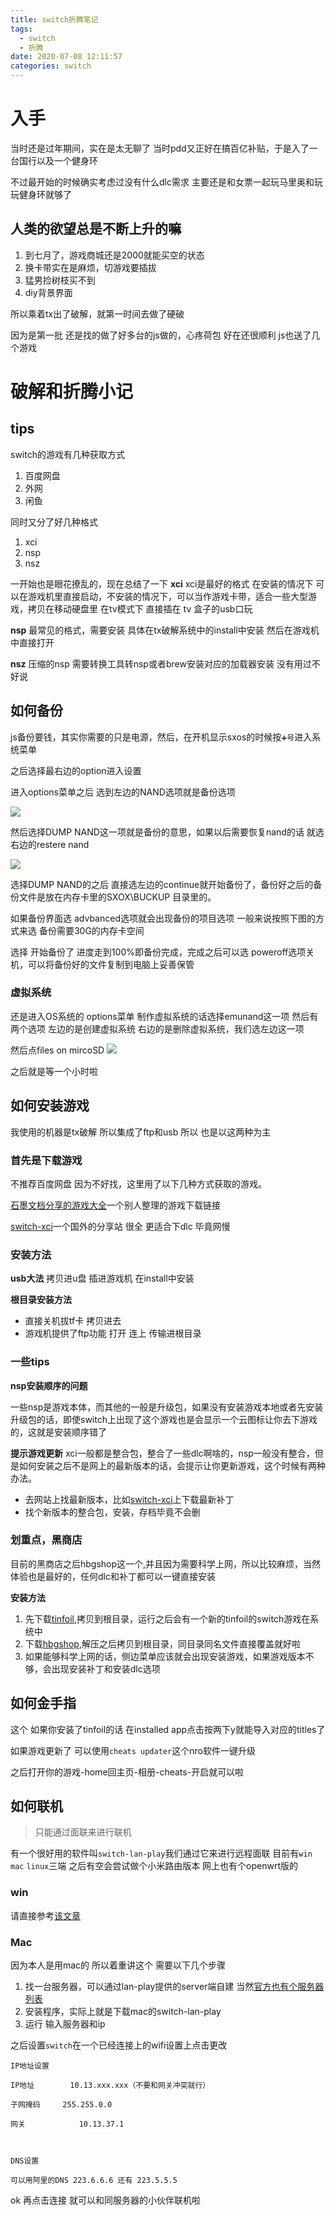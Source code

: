 ```yaml
---
title: switch折腾笔记
tags:
  - switch
  - 折腾
date: 2020-07-08 12:11:57
categories: switch
---
```


# 入手

当时还是过年期间，实在是太无聊了 当时pdd又正好在搞百亿补贴，于是入了一台国行以及一个健身环

不过最开始的时候确实考虑过没有什么dlc需求 主要还是和女票一起玩马里奥和玩玩健身环就够了


## 人类的欲望总是不断上升的嘛

1. 到七月了，游戏商城还是2000就能买空的状态
2. 换卡带实在是麻烦，切游戏要插拔
3. 猛男捡树枝买不到
4. diy背景界面

所以乘着tx出了破解，就第一时间去做了硬破

因为是第一批 还是找的做了好多台的js做的，心疼荷包 好在还很顺利 js也送了几个游戏

# 破解和折腾小记

## tips

switch的游戏有几种获取方式

1. 百度网盘
2. 外网
3. 闲鱼

同时又分了好几种格式

1. xci
2. nsp
3. nsz

一开始也是眼花撩乱的，现在总结了一下
**xci**
xci是最好的格式 在安装的情况下 可以在游戏机里直接启动，不安装的情况下，可以当作游戏卡带，适合一些大型游戏，拷贝在移动硬盘里 在tv模式下 直接插在 tv 盒子的usb口玩

**nsp**
最常见的格式，需要安装 具体在tx破解系统中的install中安装 然后在游戏机中直接打开

**nsz**
压缩的nsp 需要转换工具转nsp或者brew安装对应的加载器安装 没有用过不好说

## 如何备份

js备份要钱，其实你需要的只是电源，然后，在开机显示sxos的时候按`➕号`进入系统菜单

之后选择最右边的option进入设置

进入options菜单之后 选到左边的NAND选项就是备份选项

![](media/15942146720374.jpg)

然后选择DUMP NAND这一项就是备份的意思，如果以后需要恢复nand的话 就选右边的restere nand

![](media/15942147532217.jpg)

选择DUMP NAND的之后 直接选左边的continue就开始备份了，备份好之后的备份文件是放在内存卡里的SXOX\BUCKUP 目录里的。

如果备份界面选 advbanced选项就会出现备份的项目选项 一般来说按照下图的方式来选 备份需要30G的内存卡空间

选择
开始备份了 进度走到100%即备份完成，完成之后可以选 poweroff选项关机，可以将备份好的文件复制到电脑上妥善保管

### 虚拟系统

还是进入OS系统的 options菜单 制作虚拟系统的话选择emunand这一项 然后有两个选项 左边的是创建虚拟系统 右边的是删除虚拟系统，我们选左边这一项

然后点files on mircoSD
![](media/15942148245009.jpg)

之后就是等一个小时啦

## 如何安装游戏

我使用的机器是tx破解 所以集成了ftp和usb 所以 也是以这两种为主

### 首先是下载游戏

不推荐百度网盘 因为不好找，这里用了以下几种方式获取的游戏。

[石墨文档分享的游戏大全](https://shimo.im/sheets/Cq8Dg6wCRw3wCQxw/D0LDo/)一个别人整理的游戏下载链接

[switch-xci](https://www.switch-xci.com)一个国外的分享站 很全 更适合下dlc 毕竟网慢

### 安装方法

**usb大法**
拷贝进u盘 插进游戏机 在install中安装

**根目录安装方法**

* 直接关机拔tf卡 拷贝进去
* 游戏机提供了ftp功能 打开 连上 传输进根目录

### 一些tips

**nsp安装顺序的问题**  

一些nsp是游戏本体，而其他的一般是升级包，如果没有安装游戏本地或者先安装升级包的话，即使switch上出现了这个游戏也是会显示一个云图标让你去下游戏的，这就是安装顺序错了

**提示游戏更新**
xci一般都是整合包，整合了一些dlc啊啥的，nsp一般没有整合，但是如何安装之后不是网上的最新版本的话，会提示让你更新游戏，这个时候有两种办法。

* 去网站上找最新版本，比如[switch-xci](https://switch-xci.com/)上下载最新补丁
* 找个新版本的整合包，安装，存档毕竟不会删

### 划重点，黑商店

目前的黑商店之后hbgshop这一个,并且因为需要科学上网，所以比较麻烦，当然体验也是最好的，任何dlc和补丁都可以一键直接安装

**安装方法**  

1. 先下载[tinfoil](https://tinfoil.io/),拷贝到根目录，运行之后会有一个新的tinfoil的switch游戏在系统中
2. 下载[hbgshop](https://hbgshop.ga/main.html),解压之后拷贝到根目录，同目录同名文件直接覆盖就好啦
3. 如果能够科学上网的话，侧边菜单应该就会出现安装游戏，如果游戏版本不够，会出现安装补丁和安装dlc选项

## 如何金手指

这个 如果你安装了tinfoil的话 在installed app点击按两下y就能导入对应的titles了

如果游戏更新了 可以使用`cheats updater`这个nro软件一键升级

之后打开你的游戏-home回主页-相册-cheats-开启就可以啦

## 如何联机

> 只能通过面联来进行联机

有一个很好用的软件叫`switch-lan-play`我们通过它来进行远程面联 目前有`win` `mac` `linux`三端 之后有空会尝试做个小米路由版本 网上也有个openwrt版的

### win

请直接参考[该文章](https://www.bilibili.com/read/cv4233983?share_source=copy_link&share_medium=iphone&bbid=ZE40AAEC6F601957443C9CFFAC0519F4DA43&ts=1594215247)

### Mac

因为本人是用mac的 所以着重讲这个 需要以下几个步骤

1. 找一台服务器，可以通过lan-play提供的server端自建 当然[官方也有个服务器列表](http://www.lan-play.com)
2. 安装程序，实际上就是下载mac的switch-lan-play
3. 运行 输入服务器和ip

之后设置`switch`在一个已经连接上的wifi设置上点击更改

```
IP地址设置

IP地址        10.13.xxx.xxx（不要和网关冲突就行）

子网掩码     255.255.0.0

网关            10.13.37.1



DNS设置

可以用阿里的DNS 223.6.6.6 还有 223.5.5.5

```

ok 再点击连接 就可以和同服务器的小伙伴联机啦


